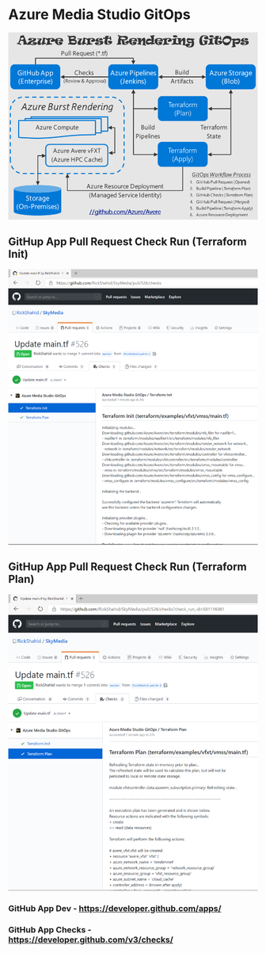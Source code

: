 # Azure Media Studio GitOps

![](./doc/Solution%20Architecture%2004-10.png)

## GitHup App Pull Request Check Run (Terraform Init)

![](./doc/GitHub%20App%20Pull%20Request%20Check%20Run%20(Terraform%20Init)%2004-10.png)

## GitHup App Pull Request Check Run (Terraform Plan)

![](./doc/GitHub%20App%20Pull%20Request%20Check%20Run%20(Terraform%20Plan)%2004-10.png)

### GitHub App Dev - https://developer.github.com/apps/

### GitHub App Checks - https://developer.github.com/v3/checks/

